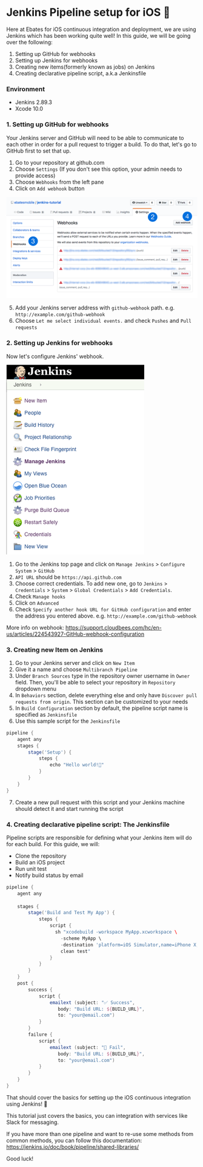 # Jenkins Pipeline setup for iOS 📱

Here at Ebates for iOS continuous integration and deployment, we are using Jenkins which has been working quite well! In this guide, we will be going over the following:

1. Setting up GitHub for webhooks
2. Setting up Jenkins for webhooks
3. Creating new items(formerly known as jobs) on Jenkins
4. Creating declarative pipeline script, a.k.a Jenkinsfile

### Environment

- Jenkins 2.89.3
- Xcode 10.0

### 1. Setting up GitHub for webhooks

Your Jenkins server and GitHub will need to be able to communicate to each other in order for a pull request to trigger a build. To do that, let's go to GitHub first to set that up.

1. Go to your repository at github.com
2. Choose `Settings` (If you don't see this option, your admin needs to provide access)
3. Choose `Webhooks` from the left pane
4. Click on `Add webhook` button

![Screenshot](images/webhookadd.png)

5. Add your Jenkins server address with `github-webhook` path. e.g. `http://example.com/github-webhook`
6. Choose `Let me select individual events.` and check `Pushes` and `Pull requests`

### 2. Setting up Jenkins for webhooks

Now let's configure Jenkins' webhook.

![Screenshot](images/managejenkins.png)

1. Go to the Jenkins top page and click on `Manage Jenkins` > `Configure System` > `GitHub`
2. `API URL` should be `https://api.github.com`
3. Choose correct credentials. To add new one, go to `Jenkins` > `Credentials` > `System` > `Global Credentials` > `Add Credentials`.
4. Check `Manage hooks`
5. Click on `Advanced`
6. Check `Specify another hook URL for GitHub configuration` and enter the address you entered above. e.g. `http://example.com/github-webhook`

More info on webhook: https://support.cloudbees.com/hc/en-us/articles/224543927-GitHub-webhook-configuration

### 3. Creating new Item on Jenkins

1. Go to your Jenkins server and click on `New Item`
2. Give it a name and choose `Multibranch Pipeline`
3. Under `Branch Sources` type in the repository owner username in `Owner` field. Then, you'll be able to select your repository in `Repository` dropdown menu
4. In `Behaviors` section, delete everything else and only have `Discover pull requests from origin`. This section can be customized to your needs
5. In `Build Configuration` section by default, the pipeline script name is specified as `Jenkinsfile`
6. Use this sample script for the `Jenkinsfile`

```groovy
pipeline {
    agent any
    stages {
        stage('Setup') {
            steps {
                echo "Hello world!👋"
            }
        }
    }
}
```

7. Create a new pull request with this script and your Jenkins machine should detect it and start running the script


### 4. Creating declarative pipeline script: The Jenkinsfile

Pipeline scripts are responsible for defining what your Jenkins item will do for each build. For this guide, we will:

- Clone the repository
- Build an iOS project
- Run unit test
- Notify build status by email

```groovy
pipeline {
    agent any

    stages {
        stage('Build and Test My App') {
            steps {
                script {
                  sh "xcodebuild -workspace MyApp.xcworkspace \
                    -scheme MyApp \
                    -destination 'platform=iOS Simulator,name=iPhone X,OS=12.0' \
                    clean test"
                }
            }
        }
    }
    post {
        success {
            script {
                emailext (subject: "✅ Success",
                   body: "Build URL: ${BUILD_URL}",
                   to: "your@email.com")
            }
        }
        failure {
            script {
                emailext (subject: "🚫 Fail",
                   body: "Build URL: ${BUILD_URL}",
                   to: "your@email.com")  
            }
        }
    }
}
```

That should cover the basics for setting up the iOS continuous integration using Jenkins! 🎉

This tutorial just covers the basics, you can integration with services like Slack for messaging.

If you have more than one pipeline and want to re-use some methods from common methods, you can follow this documentation: https://jenkins.io/doc/book/pipeline/shared-libraries/

Good luck!
